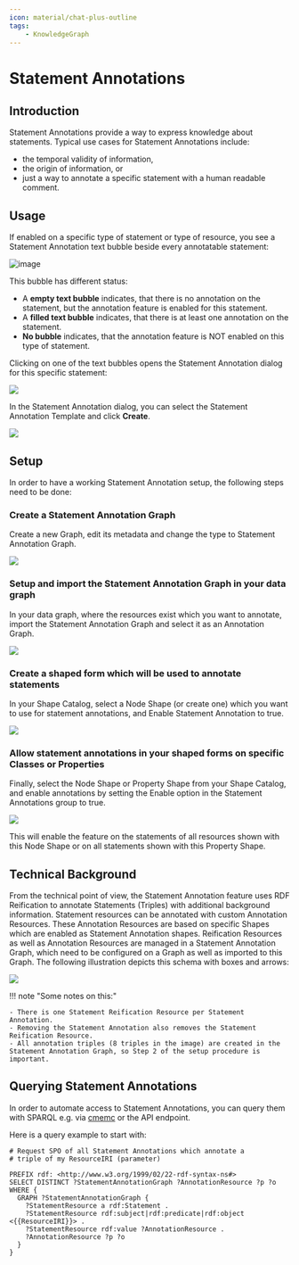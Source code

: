 ```yaml
---
icon: material/chat-plus-outline
tags:
    - KnowledgeGraph
---
```

# Statement Annotations

## Introduction

Statement Annotations provide a way to express knowledge about statements. Typical use cases for Statement Annotations include:

-   the temporal validity of information,
-   the origin of information, or
-   just a way to annotate a specific statement with a human readable comment.

## Usage

If enabled on a specific type of statement or type of resource, you see a Statement Annotation text bubble beside every annotatable statement:

![image](product-services.png)

This bubble has different status:

-   A **empty text bubble** indicates, that there is no annotation on the statement, but the annotation feature is enabled for this statement.
-   A **filled text bubble** indicates, that there is at least one annotation on the statement.
-   **No bubble** indicates, that the annotation feature is NOT enabled on this type of statement.

Clicking on one of the text bubbles opens the Statement Annotation dialog for this specific statement:

![](./createstatementannotations.png)

In the Statement Annotation dialog, you can select the Statement Annotation Template and click **Create**.

![](./statementedit.png)

## Setup

In order to have a working Statement Annotation setup, the following steps need to be done:

### Create a Statement Annotation Graph

Create a new Graph, edit its metadata and change the type to Statement Annotation Graph.

![](./statementannotation.png)

### Setup and import the Statement Annotation Graph in your data graph

In your data graph, where the resources exist which you want to annotate, import the Statement Annotation Graph and select it as an Annotation Graph.

![](./annotations.png)

### Create a shaped form which will be used to annotate statements

In your Shape Catalog, select a Node Shape (or create one) which you want to use for statement annotations, and Enable Statement Annotation to true.

![](./setannotations.png)

### Allow statement annotations in your shaped forms on specific Classes or Properties

Finally, select the Node Shape or Property Shape from your Shape Catalog, and enable annotations by setting the Enable option in the Statement Annotations group to true.

![](./setannotations.png)

This will enable the feature on the statements of all resources shown with this Node Shape or on all statements shown with this Property Shape.

## Technical Background

From the technical point of view, the Statement Annotation feature uses RDF Reification to annotate Statements (Triples) with additional background information.
Statement resources can be annotated with custom Annotation Resources.
These Annotation Resources are based on specific Shapes which are enabled as Statement Annotation shapes.
Reification Resources as well as Annotation Resources are managed in a Statement Annotation Graph, which need to be configured on a Graph as well as imported to this Graph.
The following illustration depicts this schema with boxes and arrows:

![](20-10-StatementAnnotationSchema.png)

!!! note "Some notes on this:"

    - There is one Statement Reification Resource per Statement Annotation.
    - Removing the Statement Annotation also removes the Statement Reification Resource.
    - All annotation triples (8 triples in the image) are created in the Statement Annotation Graph, so Step 2 of the setup procedure is important.

## Querying Statement Annotations

In order to automate access to Statement Annotations, you can query them with SPARQL e.g. via [cmemc](../../automate/cmemc-command-line-interface/) or the API endpoint.

Here is a query example to start with:

```sparql
# Request SPO of all Statement Annotations which annotate a
# triple of my ResourceIRI (parameter)

PREFIX rdf: <http://www.w3.org/1999/02/22-rdf-syntax-ns#>
SELECT DISTINCT ?StatementAnnotationGraph ?AnnotationResource ?p ?o
WHERE {
  GRAPH ?StatementAnnotationGraph {
    ?StatementResource a rdf:Statement .
    ?StatementResource rdf:subject|rdf:predicate|rdf:object <{{ResourceIRI}}> .
    ?StatementResource rdf:value ?AnnotationResource .
    ?AnnotationResource ?p ?o
  }
}
```
